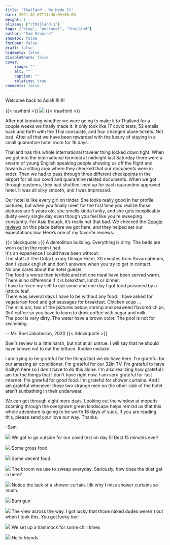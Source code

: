 ```yaml
---
title: "Thailand - We Made It"
date: 2021-02-07T11:30:03+00:00
weight: 1
aliases: ["/thailand-1"]
tags: ["blog", "personal", "thailand"]
author: "Sam Osborne"
showToc: false
TocOpen: false
draft: false
hidemeta: false
disableShare: false
cover:
    image: ""
    alt: ""
    caption: ""
    relative: true
comments: false
---
```



Welcome back to Asia!!!!!!!!!! 

{{< rawhtml >}} <img src="https://everything.azureedge.net/blog/ksxEcof.jpg" class="floatingright"/> {{< /rawhtml >}}   
   
After not knowing whether we were going to make it to Thailand for a couple weeks we finally made it. It only took like 17 covid tests, 52 emails back and forth with the Thai consulate, and four changed plane tickets. Not bad. After all that we have been rewarded with the luxury of staying in a small quarantine hotel room for 16 days.

Thailand has this whole international traveler thing locked down tight. When we got into the international terminal at midnight last Saturday there were a swarm of young English speaking people showing us off the flight and towards a sitting area where they checked that our documents were in order. Then we had to pass through three different checkpoints in the airport for all our covid and quarantine related documents. When we got through customs, they had shuttles lined up for each quarantine approved hotel. It was all silky smooth, and I was impressed.

Our hotel is like every girl on tinder. She looks really good in her profile pictures, but when you finally meet for the first time you realize those pictures are 5 years old, she smells kinda funky, and she gets inexplicably dusty every single day even though you feel like you’re sweeping constantly. For Asia though, it’s really not that bad. We checked the [Google reviews](https://www.google.com/travel/hotels/entity/CgoIkYHAgsi_-fdIEAE/reviews) on this place before we got here, and they helped set our expectations low. Here’s one of my favorite reviews:

{{< blockquote >}}
A demolition building. Everything is dirty. The beds are worn out in the room I had.  
It's an experience I could have been without.  
The staff at The Cotai Luxury Design Hotel, 30 minutes from Suvarnabhumi, don't speak english and don't answere when you try to get in contact.  
No one cares about the hotel guests.  
The food is worse then terrible and not one meal have been served warm.  
There is no difference if it is breakfast, lunch or dinner.  
I have to force my self to eat some and one day I got food poisoned by a lettuce leaf.  
There was several days I have to be without any food. I have asked for vegetarian food and got sausages for breakfast. Chicken soup ...  
The mini bar, two of the pictures below, shrimp and seaweed flavored chips, 3in1 coffee so you have to learn to drink coffee with sugar and milk.  
The pool is very dirty. The water have a brown color. The pool is not for swimming.  

-- Mr. Boel Jakobsson, 2020
{{< /blockquote >}}

Boel’s review is a little harsh, but not at all untrue. I will say that he should have known not to eat the lettuce. Rookie mistake.

I am trying to be grateful for the things that we do have here. I'm grateful for our amazing air conditioner. I'm grateful for our 32in TV. I'm grateful to have Kailtyn here so I don't have to do this alone. I'm also realizing how grateful I am for the things that I don't have right now. I am very grateful for fast internet. I'm grateful for good food. I'm grateful for shower curtains. And I am grateful whenever those two strange men on the other side of the hotel aren't sunbathing in their underwear.

We can get through eight more days. Looking out the window at mopeds zooming through the overgrown green landscape helps remind us that this whole adventure is going to be worth 16 days of suck. If you are reading this, please send your love our way. Thanks.

-Sam

![](https://everything.azureedge.net/blog/IEgZ4z4.jpg)
We got to go outside for our covid test on day 5! Best 15 minutes ever!

![](https://everything.azureedge.net/blog/xWYcNEl.jpg)
Some gross food

![](https://everything.azureedge.net/blog/PmpZOMz.jpg)
Some decent food

![](https://everything.azureedge.net/blog/mv9qwFb.jpg)
The broom we use to sweep everyday. Seriously, how does the dust get in here?

![](https://everything.azureedge.net/blog/rCAHgv2.jpg)
Notice the lack of a shower curtain. Idk why I miss shower curtains so much.

![](https://everything.azureedge.net/blog/OmiaMK8.jpg)
Bum gun

![](https://everything.azureedge.net/blog/yZOxbzq.jpg)
The view across the way. I got lucky that those naked dudes weren't out when I took this. You got lucky too!

![](https://everything.azureedge.net/blog/wAlPurb.jpg)
We set up a hammock for some chill times

![](https://everything.azureedge.net/blog/aZEeZ2a.jpg)
Hello friends